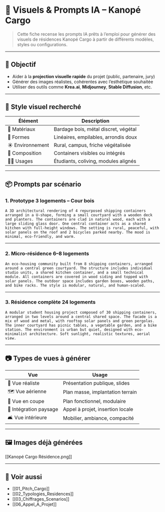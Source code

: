 # 🎨 Visuels & Prompts IA – Kanopé Cargo

> Cette fiche recense les prompts IA prêts à l’emploi pour générer des visuels de résidences Kanopé Cargo à partir de différents modèles, styles ou configurations.

---

## 🧭 Objectif

- Aider à la **projection visuelle rapide** du projet (public, partenaire, jury)
- Générer des images réalistes, cohérentes avec l’esthétique souhaitée
- Utiliser des outils comme **Krea.ai**, **Midjourney**, **Stable Diffusion**, etc.

---

## 🌿 Style visuel recherché

| Élément               | Description                          |
|------------------------|--------------------------------------|
| 🌱 Matériaux           | Bardage bois, métal discret, végétal |
| 📐 Formes              | Linéaires, empilables, arrondis doux |
| ☀️ Environnement       | Rural, campus, friche végétalisée    |
| 🧱 Composition          | Containers visibles ou intégrés      |
| 🧑‍🎓 Usages             | Étudiants, coliving, modules alignés  |

---

## 📦 Prompts par scénario

### 1. Prototype 3 logements – Cour bois

```
A 3D architectural rendering of 4 repurposed shipping containers arranged in a U-shape, forming a small courtyard with a wooden deck and planters. The containers are clad in natural wood, each with a large sliding glass door. One central container acts as a shared kitchen with full-height windows. The setting is rural, peaceful, with solar panels on the roof and 2 bicycles parked nearby. The mood is minimal, eco-friendly, and warm.
```

---

### 2. Micro-résidence 6–8 logements

```
An eco-housing community built from 8 shipping containers, arranged around a central green courtyard. The structure includes individual studio units, a shared kitchen container, and a small technical module. All containers are covered in wood siding and topped with solar panels. The outdoor space includes garden boxes, wooden paths, and bike racks. The style is modular, natural, and human-scaled.
```

---

### 3. Résidence complète 24 logements

```
A modular student housing project composed of 30 shipping containers, arranged in two levels around a central shared space. The facade is a mix of wood and metal, with rooftop solar panels and green pergolas. The inner courtyard has picnic tables, a vegetable garden, and a bike station. The environment is urban but quiet, designed with eco-minimalist architecture. Soft sunlight, realistic textures, aerial view.
```

---

## 📷 Types de vues à générer

| Vue                     | Usage                             |
|-------------------------|-----------------------------------|
| 📸 Vue réaliste          | Présentation publique, slides     |
| 🗺️ Vue aérienne          | Plan masse, implantation terrain  |
| 🧱 Vue en coupe          | Plan fonctionnel, modulaire       |
| 🌄 Intégration paysage   | Appel à projet, insertion locale  |
| 🛋️ Vue intérieure        | Mobilier, ambiance, compacité     |

---

## 🖼️ Images déjà générées

[[Kanopé Cargo Résidence.png]]

---

## 🔗 Voir aussi

- [[01_Pitch_Cargo]]
- [[02_Typologies_Residences]]
- [[03_Chiffrages_Scenarios]]
- [[06_Appel_A_Projet]]
